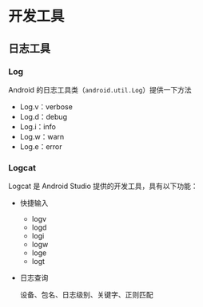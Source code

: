 # 开发工具

## 日志工具

### Log

Android 的日志工具类（`android.util.Log`）提供一下方法

- Log.v：verbose
- Log.d：debug
- Log.i：info
- Log.w：warn
- Log.e：error


### Logcat

Logcat 是 Android Studio 提供的开发工具，具有以下功能：

- 快捷输入

    - logv
    - logd
    - logi
    - logw
    - loge
    - logt

- 日志查询

    设备、包名、日志级别、关键字、正则匹配
